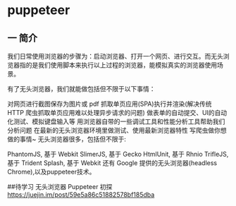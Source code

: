 # puppeteer
## 一 简介
我们日常使用浏览器的步骤为：启动浏览器、打开一个网页、进行交互。而无头浏览器指的是我们使用脚本来执行以上过程的浏览器，能模拟真实的浏览器使用场景。

有了无头浏览器，我们就能做包括但不限于以下事情：

对网页进行截图保存为图片或 pdf
抓取单页应用(SPA)执行并渲染(解决传统 HTTP 爬虫抓取单页应用难以处理异步请求的问题)
做表单的自动提交、UI的自动化测试、模拟键盘输入等
用浏览器自带的一些调试工具和性能分析工具帮助我们分析问题
在最新的无头浏览器环境里做测试、使用最新浏览器特性
写爬虫做你想做的事情~
无头浏览器很多，包括但不限于:

PhantomJS, 基于 Webkit
SlimerJS, 基于 Gecko
HtmlUnit, 基于 Rhnio
TrifleJS, 基于 Trident
Splash, 基于 Webkit
还有 Google 提供的无头浏览器(headless Chrome),以及puppeteer技术。

##待学习
无头浏览器 Puppeteer 初探
https://juejin.im/post/59e5a86c51882578bf185dba
